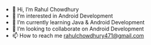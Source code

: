 - 👋 Hi, I’m Rahul Chowdhury 
- 👀 I’m interested in Android Development
- 🌱 I’m currently learning Java & Android Development
- 💞️ I’m looking to collaborate on Android Development
- 📫 How to reach me rahulchowdhury471@gmail.com

<!---
rahulchowdhury471/rahulchowdhury471 is a ✨ special ✨ repository because its `README.md` (this file) appears on your GitHub profile.
You can click the Preview link to take a look at your changes.
--->
